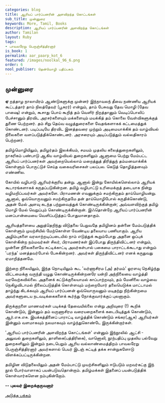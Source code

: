 ```yaml
---
categories: blog
title: ஆரியப் பார்ப்பனரின் அளவிறந்த கொட்டங்கள்
sub_title: முன்னுரை
keywords: More, Tamil, Books
description: ஆரியப் பார்ப்பனரின் அளவிறந்த கொட்டங்கள்
author: Tamilan
layout: Ruby
tags:
- பாவலரேறு பெருஞ்சித்திரனார் 
is_book: 1
permalink: aar_paarp_kot_6
featured: /images/noolkal_96_6.png
order: 6
nool_publiser: தென்மொழி பதிப்பகம்
---
```



## முன்னுரை

**ஏ** றத்தாழ நாலாயிரம் ஆண்டுகளுக்கு முன்னர் இந்நாவலந் தீவை நண்ணிய ஆரியக் கூட்டத்தார் தாம் நிலத்தேவர் (பூசுரர்) என்றும், தாம் பேசுவது தேவ மொழி (தேவ பாஷை) என்றும், கூசாது பொய் கூறித் தம் வெளிர் நிறத்தானும் வெடிப்பொலிப் பேச்சானும் திரவிட அரசர்களையும் மக்களையும் மயக்கித் தம் கொலை வேள்விகளுக்குத் துணை பெற்றனர். தம் சிறு தெய்வ வழுத்துரைகளை வேதங்களாகக் கட்டமைத்துக் கொண்டனர். படிப்படியே திரவிட இனத்தவரை முற்றும் அடிமையாக்கிக் தம் வாழ்வியல் நிலைகளை வளப்படுத்திக்கொண்டனர். அரசரையும் அடிப்படுத்தும் வல்லதிகாரம் பெற்றனர்.

தமிழ்மொழியிலும், தமிழர்தம் இலக்கியம், சமயம் முதலிய கலைத்துறைகளிலும், நாகரிகம் பண்பாடு ஆகிய வாழ்வியல் துறைகளிலும் ஆளுமை பெற்று மேம்பட்ட ஆரியப் பார்ப்பனர்கள் அவற்றையெல்லாம் மறைத்துத் திரித்துந் தம்மனவாக்கிக் கொள்ளும் பொருட்டுச் செய்த வகைவரிசைகள் பலப்பல. கெடுத் தொழித்தனவும் எண்ணில.

கோயில் வழிபாடு ஆரியர்க்குரிய தன்று. ஆனால் இன்று கோயில்களெல்லாம் ஆரியக் கூடாரங்களாகக் கருதப்படுகின்றன. தமிழ் வழிபாட்டு உரிமைக்குத் தடையாக நின்று வழிமறிப்பவர்கள் அவர்களே. பிராமணன் எவனுக்கும் சமற்கிருதம் தாய்மொழியன்று. ஆனால், ஒவ்வொருவனும் சமற்கிருதமே தன் தாய்மொழிபோல் கருதிக்கொண்டு, அதன் மேல் அளவு கடந்த பற்றுவைத்துக் கொண்டிருக்கின்றான்; அவ்வளவிற்குத் தமிழ் மொழி மேல் வெறுப்பும் கொண்டிருக்கின்றான். இஃதொன்றே ஆரியப் பார்ப்பனரின் மனப்பான்மையை வெளிப்படுத்தப் போதுமானதாகும்.

ஆரியத்தளையை அறுத்தெறிந்து விடுதலை பெறுவதே தமிழினம் தன்னை மேம்படுத்திக் கொள்ளும் முயற்சியில் மேற்கொள்ள வேண்டிய தலையாய பணியாகும். ஆரிய அழிம்புகளை வரலாற்றடிப்படையில் நாம் எடுத்துக் கூறும்போது அதனை ஒப்புக் கொள்கின்ற நம்மவர்கள் சிலர், பிராமணர்கள் இப்போது திருந்திவிட்டனர் என்றும், முன்னை ﻿நிலைகளையே சுட்டிக்காட்டி அவர்கள்பால் பகைமை பாராட்டக்கூடாது என்றும் 'பரந்த' மனத்தவர்போல் பேசுகின்றனர். அவர்கள் திருந்திவிட்டனர் எனக் கருதுவது ஏமாறித்தனமே.

இற்றை நிலையிலும், இந்த நொடியிலும் கூட 'வர்ணாசிரம (அ) தர்மம்' ஓரளவு நெகிழ்ந்து விட்டமைக்கு வருந்தி யழுது கொண்டிருக்கின்றனரே யன்றி அந்நிலையை வாழ்த்தி வரவேற்கவில்லை. அதனைக் கட்டுக்குலையாமல் காப்பாற்றவும், தம் மேனிலை வாழ்வை நெகிழவிடாமல் நிலைப்படுத்திக் கொள்ளவும் மற்றையோர் தலையெடுக்க மாட்டாமல் தாழ்ந்து கிடக்கவும் ஆரியப் பார்ப்பனன் ஒவ்வொருவனும் மடிதற்று நிற்கின்றமை அவர்களுடைய நடவடிக்கைகளைக் கூர்ந்து நோக்குவார்க்குப் புலனாகும்.

திருக்குறளை மாணவர்கள் படிக்கத் தேவையில்லை என்று அறிவுரை (!) கூறிக் கொண்டும், இன்னும் தம் வருணாசிரம வரையறைகளைக் கடைபிடித்துக் கொண்டும், ஆர்.எசு.எசு. இயக்கத்தினைப் பாராட்டி வாழ்த்திக் கொண்டும் சங்கர(ஆசு) ஆரியர்கள் இன்னும் வளமாகவும் நலமாகவும் வாழ்ந்துகொண்டே இருக்கின்றார்கள்.

'ஆரியப் பார்ப்பனரின் அளவிறந்த கொட்டங்கள்' என்னும் இந்நூலில் ஆட்சி - அலுவல் துறைகளிலும், தாளிகை(பத்திரிகை), வானொலி, நூற்பதிப்பு முதலிய பல்வேறு துறைகளிலும் இன்றும் நடைபெறும் ஆரிய வல்லாண்மைத்திறம் பாவலரேறு பெருஞ்சித்திரனார் அவர்களால் பெயர் இடஞ் சுட்டித் தக்க சான்றுகளோடு விளக்கப்பட்டிருக்கின்றன.

தமிழின விடுதலையிலும் அதன் மேம்பாட்டு முயற்சிகளிலும் ஈடுபடும் மறவர்கட்கு இந் நூல் போர்வாளாகப் பயன்படுவதொன்றாம். தமிழ்மக்கள் இதனைப் பயன்படுத்திக் கொள்வார்களென நம்புகின்றோம்.

**\-- புலவர் இறைக்குருவனார்**

[அடுத்த பக்கம்](aar_paarp_kot_7)